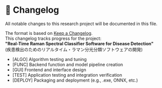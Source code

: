 # 📓 Changelog
All notable changes to this research project will be documented in this file.

The format is based on [Keep a Changelog](https://keepachangelog.com/en/1.0.0/).  
This changelog tracks progress for the project:  
**"Real-Time Raman Spectral Classifier Software for Disease Detection"**  
(疾患検出のためのリアルタイム・ラマン分光分類ソフトウェアの開発)

- [ALGO] Algorithm testing and tuning
- [FUNC] Backend function and model pipeline creation
- [GUI] Frontend and interface design
- [TEST] Application testing and integration verification
- [DEPLOY] Packaging and deployment (e.g., .exe, ONNX, etc.)

